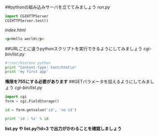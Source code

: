 ##pythonの組み込みサーバを立ててみましょう
*run.py*
```Python
import CGIHTTPServer
CGIHTTPServer.test()
```

*index.html*
```HTML
<p>Hello world</p>
```
##URLごとに違うpythonスクリプトを実行できるようにしてみましょう
*cgi-bin/list.py*
```Python
#!/usr/bin/env python
print "Content-type: text/html\n"
print 'my first app'
```
**権限を755にする必要があります**
##GETパラメータを拾えるようにしてみましょう
*cgi-bin/list.py*
```Python
import cgi
form = cgi.FieldStorage()

id = form.getvalue('id', 'no id')

print 'id : %s' % id
```
**list.py や list.py?id=3 で出力がかわることを確認しましょう**

